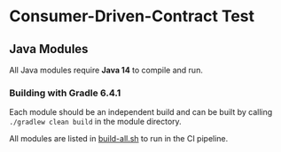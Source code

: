 # Consumer-Driven-Contract Test 
## Java Modules
All Java modules require **Java 14** to compile and run.

### Building with Gradle 6.4.1

Each module should be an independent build and can be built by calling `./gradlew clean build` in the module directory. 

All modules are listed in [build-all.sh](build-all.sh) to run in the CI pipeline.